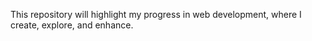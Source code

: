 This repository will highlight my progress in web development, where I create, explore, and enhance.
